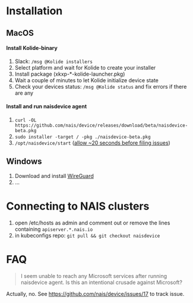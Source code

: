# Installation

## MacOS
#### Install Kolide-binary
1. Slack: `/msg @Kolide installers`
2. Select platform and wait for Kolide to create your installer
3. Install package (xkxp-\*-kolide-launcher.pkg)
4. Wait a couple of minutes to let Kolide initialize device state
5. Check your devices status: `/msg @Kolide status` and fix errors if there are any
#### Install and run naisdevice agent
1. `curl -OL https://github.com/nais/device/releases/download/beta/naisdevice-beta.pkg`
2. `sudo installer -target / -pkg ./naisdevice-beta.pkg`
3. `/opt/naisdevice/start` ([allow ~20 seconds before filing issues](https://github.com/nais/device/issues/38))

## Windows
1. Download and install [WireGuard](https://www.wireguard.com/install/)
2. ...


# Connecting to NAIS clusters
  1. open /etc/hosts as admin and comment out or remove the lines containing `apiserver.*.nais.io`
  2. in kubeconfigs repo: `git pull && git checkout naisdevice`

# FAQ

> I seem unable to reach any Microsoft services after running naisdevice agent. Is this an intentional crusade against Microsoft?

Actually, no. See https://github.com/nais/device/issues/17 to track issue.
